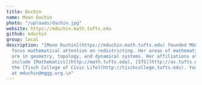 ```yaml
---
title: Duchin
name: Moon Duchin
photo: "/uploads/duchin.jpg"
website: https://mduchin.math.tufts.edu
github: mduchin
group: local
description: "[Moon Duchin](https://mduchin.math.tufts.edu) founded MGGG in 2016 to
  focus mathematical attention on redistricting. Her areas of mathematical expertise
  are in geometry, topology, and dynamical systems. Her affiliations at Tufts University
  include [Mathematics](http://math.tufts.edu), [STS](http://as.tufts.edu/sts/), and
  the [Tisch College of Civic Life](http://tischcollege.tufts.edu). You can reach her 
  at mduchin@mggg.org.\n"
---
```


